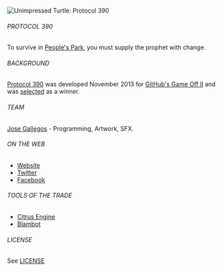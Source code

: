 ![Unimpressed Turtle: Protocol 390](https://raw2.github.com/josegallegos07/game-off-2013/development/Protocol390/raw/screenshot.png)

###### PROTOCOL 390
To survive in [People's Park](http://www.yelp.com/biz/peoples-park-berkeley-2), you must supply the prophet with change.

###### BACKGROUND
[Protocol 390](http://www.unimpressedturtle.com/protocol390.html) was developed November 2013 for [GitHub's Game Off II](https://github.com/github/game-off-2013) and was [selected](https://github.com/blog/1731-github-game-off-ii-winners) as a winner.

###### TEAM
[Jose Gallegos](mailto:josegallegos07@gmail.com) - Programming, Artwork, SFX.

###### ON THE WEB
* [Website](http://www.unimpressedturtle.com)
* [Twitter](http://www.twitter.com/uni_turtle)
* [Facebook](http://www.facebook.com/unimpressedturtle)

###### TOOLS OF THE TRADE
* [Citrus Engine](http://www.citrusengine.com)
* [Blambot](http://www.blambot.com)

###### LICENSE
See [LICENSE](/LICENSE)